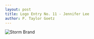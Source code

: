 ```yaml
---
layout: post
title: Logo Entry No. 11 - Jennifer Lee
author: P. Taylor Goetz
---
```


![Storm Brand](/images/logocontest/jlee2/storm_logo.jpg)



